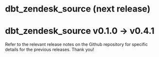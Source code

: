 # dbt_zendesk_source (next release)

# dbt_zendesk_source v0.1.0 -> v0.4.1
Refer to the relevant release notes on the Github repository for specific details for the previous releases. Thank you!